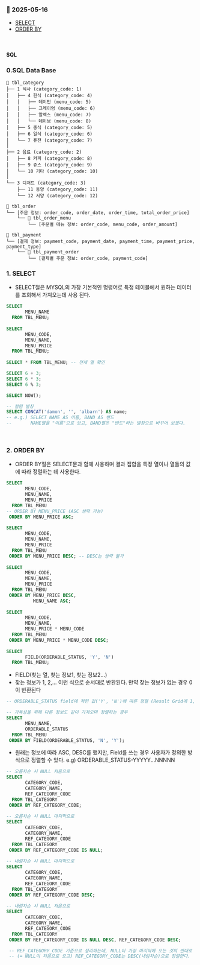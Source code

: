 ### :link: 2025-05-16
- [SELECT](#1-select)
- [ORDER BY](#2-order-by)
 
&nbsp;
#### SQL
### 0.SQL Data Base
```
📂 tbl_category
├── 1 식사 (category_code: 1)
│   ├── 4 한식 (category_code: 4)
│   │   ├── 데이먼 (menu_code: 5)
│   │   ├── 그레이엄 (menu_code: 6)
│   │   ├── 알렉스 (menu_code: 7)
│   │   └── 데이브 (menu_code: 8)
│   ├── 5 중식 (category_code: 5)
│   ├── 6 일식 (category_code: 6)
│   └── 7 퓨전 (category_code: 7)
│      
├── 2 음료 (category_code: 2)
│   ├── 8 커피 (category_code: 8)
│   ├── 9 쥬스 (category_code: 9)
│   └── 10 기타 (category_code: 10)
│
└── 3 디저트 (category_code: 3)
    ├── 11 동양 (category_code: 11)
    └── 12 서양 (category_code: 12)

📂 tbl_order
└── [주문 정보: order_code, order_date, order_time, total_order_price]
    └── 📂 tbl_order_menu
        └── [주문별 메뉴 정보: order_code, menu_code, order_amount]

📂 tbl_payment
└── [결제 정보: payment_code, payment_date, payment_time, payment_price, payment_type]
    └── 📂 tbl_payment_order
        └── [결제별 주문 정보: order_code, payment_code]
```

### 1. SELECT
* SELECT절은 MYSQL의 가장 기본적인 명령어로 특정 테이블에서 원하는 데이터를 조회해서 가져오는데 사용 된다. 

```sql
SELECT 
       MENU_NAME
  FROM TBL_MENU;
  
SELECT
       MENU_CODE,
	   MENU_NAME,
       MENU_PRICE
  FROM TBL_MENU;
  
SELECT * FROM TBL_MENU; -- 전체 열 확인

SELECT 6 + 3;
SELECT 6 * 3;
SELECT 6 % 3;

SELECT NOW();

-- 컬럼 별칭
SELECT CONCAT('damon', '', 'albarn') AS name;
-- e.g.) SELECT NAME AS 이름, BAND AS 밴드
--       NAME열을 "이름"으로 보고, BAND열은 "밴드"라는 별칭으로 바꾸어 보겠다.
```
 
&nbsp;
### 2. ORDER BY
* ORDER BY절은 SELECT문과 함께 사용하며 결과 집합을 특정 열이나 열들의 값에 따라 정렬하는 데 사용한다.

```sql
SELECT
       MENU_CODE,
	   MENU_NAME,
       MENU_PRICE
  FROM TBL_MENU
-- ORDER BY MENU_PRICE (ASC 생략 가능)
 ORDER BY MENU_PRICE ASC;
 
SELECT 
       MENU_CODE,
       MENU_NAME,
       MENU_PRICE
  FROM TBL_MENU
 ORDER BY MENU_PRICE DESC; -- DESC는 생략 불가
 
SELECT 
       MENU_CODE,
       MENU_NAME,
       MENU_PRICE
  FROM TBL_MENU
 ORDER BY MENU_PRICE DESC,
	      MENU_NAME ASC;
          
SELECT
       MENU_CODE,
       MENU_NAME,
       MENU_PRICE * MENU_CODE
  FROM TBL_MENU
 ORDER BY MENU_PRICE * MENU_CODE DESC;
 
SELECT 
       FIELD(ORDERABLE_STATUS, 'Y', 'N')
  FROM TBL_MENU;
```
- FIELD(찾는 열, 찾는 정보1, 찾는 정보2...)   
- 찾는 정보가 1, 2,... 이런 식으로 순서대로 반환된다.
  만약 찾는 정보가 없는 경우 0이 반환된다

```sql
-- ORDERABLE_STATUS field에 적힌 값('Y', 'N')에 따른 정렬 (Result Grid에 1, 2로 표시) -->

-- 가독성을 위해 다른 정보도 같이 가져오며 정렬하는 경우
SELECT
       MENU_NAME,
       ORDERABLE_STATUS
  FROM TBL_MENU
 ORDER BY FIELD(ORDERABLE_STATUS, 'N', 'Y'); 
```
- 원래는 정보에 따라 ASC, DESC를 했지만, Field를 쓰는 경우 사용자가 정의한 방식으로 정렬할 수 있다.
e.g) ORDERABLE_STATUS-YYYYY...NNNNN

```sql
-- 오름차순 시 NULL 처음으로
SELECT
       CATEGORY_CODE,
       CATEGORY_NAME,
       REF_CATEGORY_CODE
  FROM TBL_CATEGORY
 ORDER BY REF_CATEGORY_CODE;
 
-- 오름차순 시 NULL 마지막으로
SELECT
       CATEGORY_CODE,
       CATEGORY_NAME,
       REF_CATEGORY_CODE
  FROM TBL_CATEGORY
 ORDER BY REF_CATEGORY_CODE IS NULL;
 
-- 내림차순 시 NULL 마지막으로
SELECT
       CATEGORY_CODE,
       CATEGORY_NAME,
       REF_CATEGORY_CODE
  FROM TBL_CATEGORY
 ORDER BY REF_CATEGORY_CODE DESC; 
 
-- 내림차순 시 NULL 처음으로
SELECT
       CATEGORY_CODE,
       CATEGORY_NAME,
       REF_CATEGORY_CODE
  FROM TBL_CATEGORY
 ORDER BY REF_CATEGORY_CODE IS NULL DESC, REF_CATEGORY_CODE DESC;

 -- REF_CATEGORY_CODE 기준으로 정리하는데, NULL이 가장 마지막에 오는 것의 반대로 정렬하고
 -- (= NULL이 처음으로 오고) REF_CATEGORY_CODE는 DESC(내림차순)으로 정렬한다.
```
